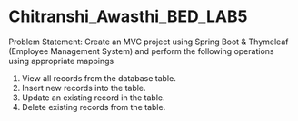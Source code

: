 # Chitranshi_Awasthi_BED_LAB5
Problem Statement:
Create an MVC project using Spring Boot & Thymeleaf (Employee Management System)  and perform the following operations using appropriate mappings

1.	View all records from the database table.
2.	Insert new records into the table.
3.	Update an existing record in the table.
4.	Delete existing records from the table.

